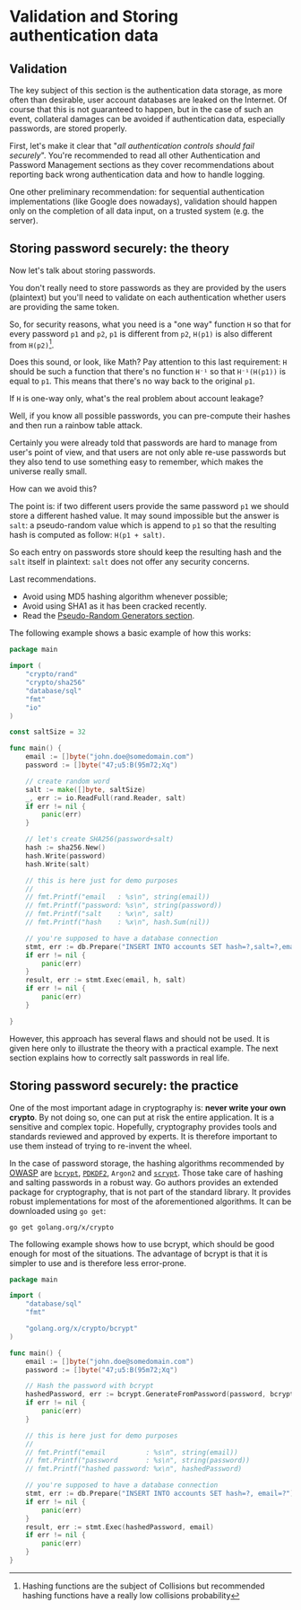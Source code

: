 Validation and Storing authentication data
==========================================

Validation
----------

The key subject of this section is the authentication data storage, as more
often than desirable, user account databases are leaked on the Internet.
Of course that this is not guaranteed to happen, but in the case of such
an event, collateral damages can be avoided if authentication data,
especially passwords, are stored properly.

First, let's make it clear that "_all authentication controls should fail
securely_". You're recommended to read all other Authentication and Password
Management sections as they cover recommendations about
reporting back wrong authentication data and how to handle logging.

One other preliminary recommendation: for sequential authentication
implementations (like Google does nowadays), validation should happen only on
the completion of all data input, on a trusted system (e.g. the server).


Storing password securely: the theory
-------------------------------------

Now let's talk about storing passwords.

You don't really need to store passwords as they are provided by the users
(plaintext) but you'll need to validate on each authentication whether users
are providing the same token.

So, for security reasons, what you need is a "one way" function `H` so that for
every password `p1` and `p2`, `p1` is different from `p2`, `H(p1)` is also
different from `H(p2)`[^1].

Does this sound, or look, like Math?
Pay attention to this last requirement: `H` should be such a function that
there's no function `H⁻¹` so that `H⁻¹(H(p1))` is equal to `p1`. This means
that there's no way back to the original `p1`.

If `H` is one-way only, what's the real problem about account leakage?

Well, if you know all possible passwords, you can pre-compute their hashes and
then run a rainbow table attack.

Certainly you were already told that passwords are hard to manage from user's
point of view, and that users are not only able re-use passwords but they also
tend to use something easy to remember, which makes the universe really small.

How can we avoid this?

The point is: if two different users provide the same password `p1` we should
store a different hashed value.
It may sound impossible but the answer is `salt`: a pseudo-random value which is
append to `p1` so that the resulting hash is computed as follow: `H(p1 + salt)`.

So each entry on passwords store should keep the resulting hash and the `salt`
itself in plaintext: `salt` does not offer any security concerns.

Last recommendations.
* Avoid using MD5 hashing algorithm whenever possible;
* Avoid using SHA1 as it has been cracked recently.
* Read the [Pseudo-Random Generators section][1].

The following example shows a basic example of how this works:

```go
package main

import (
    "crypto/rand"
    "crypto/sha256"
    "database/sql"
    "fmt"
    "io"
)

const saltSize = 32

func main() {
    email := []byte("john.doe@somedomain.com")
    password := []byte("47;u5:B(95m72;Xq")

    // create random word
    salt := make([]byte, saltSize)
    _, err := io.ReadFull(rand.Reader, salt)
    if err != nil {
        panic(err)
    }

    // let's create SHA256(password+salt)
    hash := sha256.New()
    hash.Write(password)
    hash.Write(salt)

    // this is here just for demo purposes
    //
    // fmt.Printf("email   : %s\n", string(email))
    // fmt.Printf("password: %s\n", string(password))
    // fmt.Printf("salt    : %x\n", salt)
    // fmt.Printf("hash    : %x\n", hash.Sum(nil))

    // you're supposed to have a database connection
    stmt, err := db.Prepare("INSERT INTO accounts SET hash=?,salt=?,email=?")
    if err != nil {
        panic(err)
    }
    result, err := stmt.Exec(email, h, salt)
    if err != nil {
        panic(err)
    }

}
```

However, this approach has several flaws and should not be used. It is given
here only to illustrate the theory with a practical example. The next section
explains how to correctly salt passwords in real life.


Storing password securely: the practice
---------------------------------------

One of the most important adage in cryptography is: **never write your own
crypto**. By not doing so, one can put at risk the entire application. It is a
sensitive and complex topic. Hopefully, cryptography provides tools and
standards reviewed and approved by experts. It is therefore important to use
them instead of trying to re-invent the wheel.

In the case of password storage, the hashing algorithms recommended by
[OWASP][2] are [`bcrypt`][2], [`PDKDF2`][3], `Argon2` and [`scrypt`][4]. Those
take care of hashing and salting passwords in a robust way. Go authors provides
an extended package for cryptography, that is not part of the standard library.
It provides robust implementations for most of the aforementioned algorithms. It
can be downloaded using  `go get`:

```
go get golang.org/x/crypto
```

The following example shows how to use bcrypt, which should be good enough for
most of the situations. The advantage of bcrypt is that it is simpler to use and
is therefore less error-prone.

```go
package main

import (
    "database/sql"
    "fmt"

    "golang.org/x/crypto/bcrypt"
)

func main() {
    email := []byte("john.doe@somedomain.com")
    password := []byte("47;u5:B(95m72;Xq")

    // Hash the password with bcrypt
    hashedPassword, err := bcrypt.GenerateFromPassword(password, bcrypt.DefaultCost)
    if err != nil {
        panic(err)
    }

    // this is here just for demo purposes
    //
    // fmt.Printf("email          : %s\n", string(email))
    // fmt.Printf("password       : %s\n", string(password))
    // fmt.Printf("hashed password: %x\n", hashedPassword)

    // you're supposed to have a database connection
    stmt, err := db.Prepare("INSERT INTO accounts SET hash=?, email=?")
    if err != nil {
        panic(err)
    }
    result, err := stmt.Exec(hashedPassword, email)
    if err != nil {
        panic(err)
    }
}
```

[^1]: Hashing functions are the subject of Collisions but recommended hashing functions have a really low collisions probability

[1]: /cryptographic-practices/pseudo-random-generators.md
[2]: https://www.owasp.org/index.php/Password_Storage_Cheat_Sheet
[3]: https://godoc.org/golang.org/x/crypto/bcrypt
[4]: https://godoc.org/golang.org/x/crypto/pbkdf2
